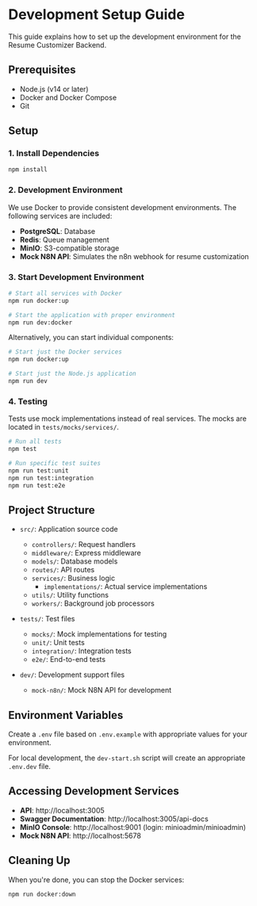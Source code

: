 # Development Setup Guide

This guide explains how to set up the development environment for the Resume Customizer Backend.

## Prerequisites

- Node.js (v14 or later)
- Docker and Docker Compose
- Git

## Setup

### 1. Install Dependencies

```bash
npm install
```

### 2. Development Environment

We use Docker to provide consistent development environments. The following services are included:

- **PostgreSQL**: Database
- **Redis**: Queue management
- **MinIO**: S3-compatible storage
- **Mock N8N API**: Simulates the n8n webhook for resume customization

### 3. Start Development Environment

```bash
# Start all services with Docker
npm run docker:up

# Start the application with proper environment
npm run dev:docker
```

Alternatively, you can start individual components:

```bash
# Start just the Docker services
npm run docker:up

# Start just the Node.js application
npm run dev
```

### 4. Testing

Tests use mock implementations instead of real services. The mocks are located in `tests/mocks/services/`.

```bash
# Run all tests
npm test

# Run specific test suites
npm run test:unit
npm run test:integration
npm run test:e2e
```

## Project Structure

- `src/`: Application source code
  - `controllers/`: Request handlers
  - `middleware/`: Express middleware
  - `models/`: Database models
  - `routes/`: API routes
  - `services/`: Business logic
    - `implementations/`: Actual service implementations
  - `utils/`: Utility functions
  - `workers/`: Background job processors
  
- `tests/`: Test files
  - `mocks/`: Mock implementations for testing
  - `unit/`: Unit tests
  - `integration/`: Integration tests
  - `e2e/`: End-to-end tests

- `dev/`: Development support files
  - `mock-n8n/`: Mock N8N API for development

## Environment Variables

Create a `.env` file based on `.env.example` with appropriate values for your environment.

For local development, the `dev-start.sh` script will create an appropriate `.env.dev` file.

## Accessing Development Services

- **API**: http://localhost:3005
- **Swagger Documentation**: http://localhost:3005/api-docs
- **MinIO Console**: http://localhost:9001 (login: minioadmin/minioadmin)
- **Mock N8N API**: http://localhost:5678

## Cleaning Up

When you're done, you can stop the Docker services:

```bash
npm run docker:down
```

